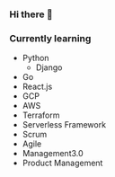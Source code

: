 ### Hi there 👋

<!--
**amazipangu/amazipangu** is a ✨ _special_ ✨ repository because its `README.md` (this file) appears on your GitHub profile.

Here are some ideas to get you started:

- 🔭 I’m currently working on ...
- 🌱 I’m currently learning ...
- 👯 I’m looking to collaborate on ...
- 🤔 I’m looking for help with ...
- 💬 Ask me about ...
- 📫 How to reach me: ...
- 😄 Pronouns: ...
- ⚡ Fun fact: ...
-->

### Currently learning

* Python
  * Django
* Go
* React.js
* GCP
* AWS
* Terraform
* Serverless Framework
* Scrum
* Agile
* Management3.0
* Product Management
